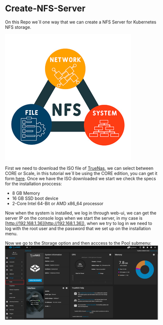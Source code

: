 # Create-NFS-Server

On this Repo we´ll one way that we can create a NFS Server for Kubernetes NFS storage.

![alt text](https://github.com/DockerSailor/Create-NFS-Server/blob/main/nfs.jpg?raw=true)

First we need to download the ISO file of [TrueNas](https://www.truenas.com/), we can select between CORE or Scale, in this tutorial we´ll be using the CORE edition, you can get it form [here](https://www.truenas.com/truenas-core/).
Once we have the ISO downloaded we start we check the specs for the installation proccess:

- 8 GB Memory
- 16 GB SSD boot device
- 2-Core Intel 64-Bit or AMD x86_64 processor

Now when the system is installed, we log in through web-ui, we can get the server IP on the console logs when we start the server, in my case is [http://192.168.1.36](http://192.168.1.36]), when we try to log in we need to log with the root user and the password that we set up on the installation menu.

Now we go to the Storage option and then acccess to the Pool submenu:
![alt text](https://github.com/DockerSailor/Create-NFS-Server/blob/main/storage.png?raw=true)
